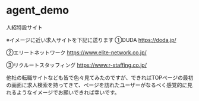 # agent_demo
人紹特設サイト

※イメージに近い求人サイトを下記に送ります
①DUDA
https://doda.jp/

②エリートネットワーク
https://www.elite-network.co.jp/

③リクルートスタッフィング
https://www.r-staffing.co.jp/


他社の転職サイトなども皆で色々見てみたのですが、できればTOPページの最初の画面に求人検索を持ってきて、ページを訪れたユーザーがなるべく感覚的に見れるようなイメージでお願いできれば幸いです。  
